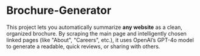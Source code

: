 # Brochure-Generator
This project lets you automatically summarize **any website** as a clean, organized brochure. By scraping the main page and intelligently chosen linked pages (like "About", "Careers", etc.), it uses OpenAI’s GPT-4o model to generate a readable, quick reviews, or sharing with others.
